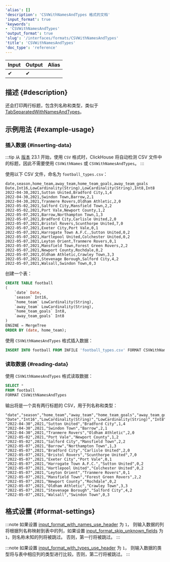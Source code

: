 ```yaml
---
'alias': []
'description': 'CSVWithNamesAndTypes 格式的文档'
'input_format': true
'keywords':
- 'CSVWithNamesAndTypes'
'output_format': true
'slug': '/interfaces/formats/CSVWithNamesAndTypes'
'title': 'CSVWithNamesAndTypes'
'doc_type': 'reference'
---
```


| Input | Output | Alias |
|-------|--------|-------|
| ✔     | ✔      |       |

## 描述 {#description}

还会打印两行标题，包含列名称和类型，类似于 [TabSeparatedWithNamesAndTypes](../formats/TabSeparatedWithNamesAndTypes)。

## 示例用法 {#example-usage}

### 插入数据 {#inserting-data}

:::tip
从 [版本](https://github.com/ClickHouse/ClickHouse/releases) 23.1 开始，使用 `CSV` 格式时，ClickHouse 将自动检测 CSV 文件中的标题，因此不需要使用 `CSVWithNames` 或 `CSVWithNamesAndTypes`。
:::

使用以下 CSV 文件，命名为 `football_types.csv`：

```csv
date,season,home_team,away_team,home_team_goals,away_team_goals
Date,Int16,LowCardinality(String),LowCardinality(String),Int8,Int8
2022-04-30,2021,Sutton United,Bradford City,1,4
2022-04-30,2021,Swindon Town,Barrow,2,1
2022-04-30,2021,Tranmere Rovers,Oldham Athletic,2,0
2022-05-02,2021,Salford City,Mansfield Town,2,2
2022-05-02,2021,Port Vale,Newport County,1,2
2022-05-07,2021,Barrow,Northampton Town,1,3
2022-05-07,2021,Bradford City,Carlisle United,2,0
2022-05-07,2021,Bristol Rovers,Scunthorpe United,7,0
2022-05-07,2021,Exeter City,Port Vale,0,1
2022-05-07,2021,Harrogate Town A.F.C.,Sutton United,0,2
2022-05-07,2021,Hartlepool United,Colchester United,0,2
2022-05-07,2021,Leyton Orient,Tranmere Rovers,0,1
2022-05-07,2021,Mansfield Town,Forest Green Rovers,2,2
2022-05-07,2021,Newport County,Rochdale,0,2
2022-05-07,2021,Oldham Athletic,Crawley Town,3,3
2022-05-07,2021,Stevenage Borough,Salford City,4,2
2022-05-07,2021,Walsall,Swindon Town,0,3
```

创建一个表：

```sql
CREATE TABLE football
(
    `date` Date,
    `season` Int16,
    `home_team` LowCardinality(String),
    `away_team` LowCardinality(String),
    `home_team_goals` Int8,
    `away_team_goals` Int8
)
ENGINE = MergeTree
ORDER BY (date, home_team);
```

使用 `CSVWithNamesAndTypes` 格式插入数据：

```sql
INSERT INTO football FROM INFILE 'football_types.csv' FORMAT CSVWithNamesAndTypes;
```

### 读取数据 {#reading-data}

使用 `CSVWithNamesAndTypes` 格式读取数据：

```sql
SELECT *
FROM football
FORMAT CSVWithNamesAndTypes
```

输出将是一个具有两行标题的 CSV，用于列名称和类型：

```csv
"date","season","home_team","away_team","home_team_goals","away_team_goals"
"Date","Int16","LowCardinality(String)","LowCardinality(String)","Int8","Int8"
"2022-04-30",2021,"Sutton United","Bradford City",1,4
"2022-04-30",2021,"Swindon Town","Barrow",2,1
"2022-04-30",2021,"Tranmere Rovers","Oldham Athletic",2,0
"2022-05-02",2021,"Port Vale","Newport County",1,2
"2022-05-02",2021,"Salford City","Mansfield Town",2,2
"2022-05-07",2021,"Barrow","Northampton Town",1,3
"2022-05-07",2021,"Bradford City","Carlisle United",2,0
"2022-05-07",2021,"Bristol Rovers","Scunthorpe United",7,0
"2022-05-07",2021,"Exeter City","Port Vale",0,1
"2022-05-07",2021,"Harrogate Town A.F.C.","Sutton United",0,2
"2022-05-07",2021,"Hartlepool United","Colchester United",0,2
"2022-05-07",2021,"Leyton Orient","Tranmere Rovers",0,1
"2022-05-07",2021,"Mansfield Town","Forest Green Rovers",2,2
"2022-05-07",2021,"Newport County","Rochdale",0,2
"2022-05-07",2021,"Oldham Athletic","Crawley Town",3,3
"2022-05-07",2021,"Stevenage Borough","Salford City",4,2
"2022-05-07",2021,"Walsall","Swindon Town",0,3
```

## 格式设置 {#format-settings}

:::note
如果设置 [input_format_with_names_use_header](/operations/settings/settings-formats.md/#input_format_with_names_use_header) 为 `1`，
则输入数据的列将根据列名称映射到表中的列，如果设置 [input_format_skip_unknown_fields](../../../operations/settings/settings-formats.md/#input_format_skip_unknown_fields) 为 `1`，则名称未知的列将被跳过。
否则，第一行将被跳过。
:::

:::note
如果设置 [input_format_with_types_use_header](../../../operations/settings/settings-formats.md/#input_format_with_types_use_header) 为 `1`，
则输入数据的类型将与表中相应列的类型进行比较。否则，第二行将被跳过。
:::
